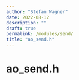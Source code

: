 ```yaml
---
author: "Stefan Wagner"
date: 2022-08-12
description: ""
draft: true
permalink: /modules/send/
title: "ao_send.h"
---
```


# ao_send.h
